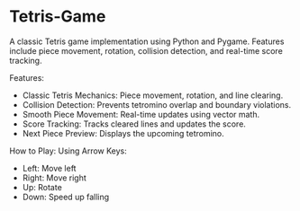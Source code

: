 # Tetris-Game
A classic Tetris game implementation using Python and Pygame. Features include piece movement, rotation, collision detection, and real-time score tracking.

Features:
- Classic Tetris Mechanics: Piece movement, rotation, and line clearing.
- Collision Detection: Prevents tetromino overlap and boundary violations.
- Smooth Piece Movement: Real-time updates using vector math.
- Score Tracking: Tracks cleared lines and updates the score.
- Next Piece Preview: Displays the upcoming tetromino.

How to Play:
Using Arrow Keys:
  - Left: Move left
  - Right: Move right
  - Up: Rotate
  - Down: Speed up falling
